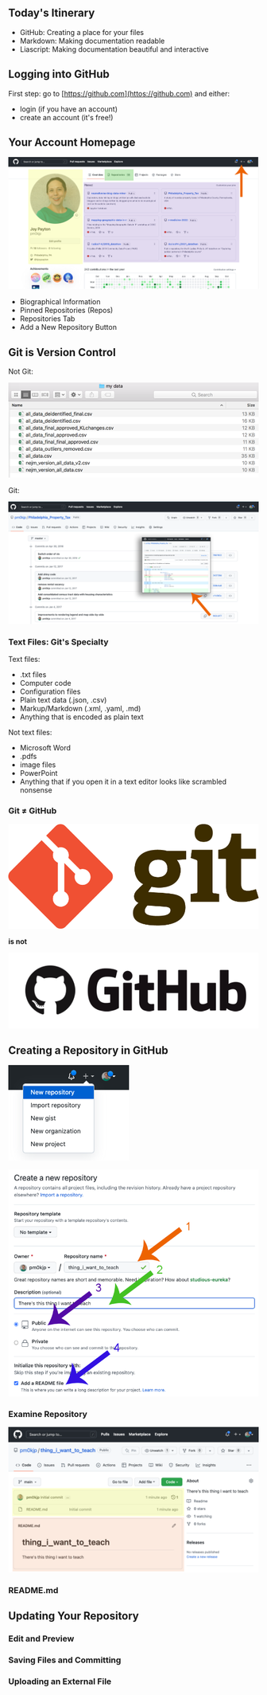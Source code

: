 <!--
title: GitHub
mode: Presentation
-->

## Today's Itinerary

* GitHub: Creating a place for your files
* Markdown: Making documentation readable
* Liascript: Making documentation beautiful and interactive

## Logging into GitHub

First step: go to [https://github.com](httos://github.com) and either:

* login (if you have an account)
* create an account (it's free!)

## Your Account Homepage

![](media/github_account_home.png)<!-- style = "max-width:600px" -->

* Biographical Information
* Pinned Repositories (Repos)
* Repositories Tab
* Add a New Repository Button

## Git is Version Control

Not Git:

![](media/primitive_version_control.png)<!-- style = "max-width:600px; border: 1px solid;" -->

Git:

![](media/git_commits.png)<!-- style = "border: 1px solid;" -->


### Text Files: Git's Specialty

Text files:

* .txt files
* Computer code
* Configuration files
* Plain text data (.json, .csv)
* Markup/Markdown (.xml, .yaml, .md)
* Anything that is encoded as plain text

Not text files:

* Microsoft Word
* .pdfs
* image files
* PowerPoint
* Anything that if you open it in a text editor looks like scrambled nonsense

### Git ≠ GitHub

![](media/git_logo.png)<!-- style = "max-width: 150px;" -->

**is not**

![](media/github_logo.png)<!-- style = "max-width: 200px;"-->

## Creating a Repository in GitHub

![](media/new_repository_button.png)<!-- style = "border: 1px solid;" -->

![](media/new_repository_form.png)<!-- style = "border: 1px solid;" -->

### Examine Repository

![](media/repository_view.png)<!-- style = "border: 1px solid;" -->

### README.md

## Updating Your Repository

### Edit and Preview

### Saving Files and Committing

### Uploading an External File
